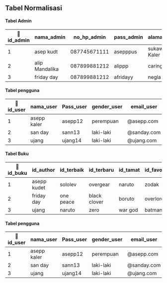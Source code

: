 ## Tabel Normalisasi

#### Tabel Admin
|🔑id_admin|nama_admin|no_hp_admin|pass_admin|alamat_admin|Email_admin|
|---|---|---|---|---|---|
|1|asep kudt|087745671111|asepppus|sukaweing Kaler|@asepppgmail.com|
|2|alip Mandalika|087899881212|alippp|caringin Kidul|@alipsndahgmail.com|
|3|friday day|087899881212|afridayy|negla|@friday.gmailcom|

#### Tabel pengguna
|🔑id_user|nama_user|Pass_user|gender_user|email_user|
|---|---|---|---|---|
|1|asepp kaler|asepp12|perempuan|@asepp.com|
|2|san day|sann13|laki-laki|@sanday.com|
|3|ujang|ujang14|laki-laki|@ujang.com|

#### Tabel Buku
|🔑id_buku|id_author|id_terbaik|id_terbaru|id_tamat|id_favorit|
|---|---|---|---|---|---|
|1|asepp kudet|sololev|overgear|naruto|zodak|
|2|friday day|one peace|black clover|boruto|overlord|
|3|ujang|naruto|zero|war god|batman|

#### Tabel pengguna
|🔑id_user|nama_user|Pass_user|gender_user|email_user|
|---|---|---|---|---|
|1|asepp kaler|asepp12|perempuan|@asepp.com|
|2|san day|sann13|laki-laki|@sanday.com|
|3|ujang|ujang14|laki-laki|@ujang.com|
